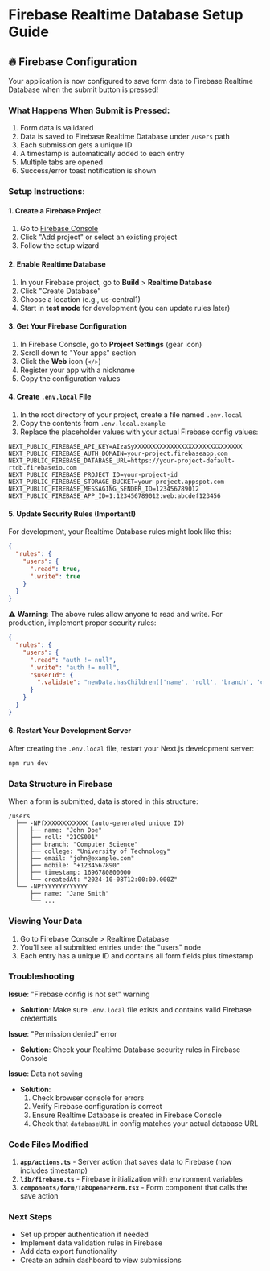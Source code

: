 # Firebase Realtime Database Setup Guide

## 🔥 Firebase Configuration

Your application is now configured to save form data to Firebase Realtime Database when the submit button is pressed!

### What Happens When Submit is Pressed:

1. Form data is validated
2. Data is saved to Firebase Realtime Database under `/users` path
3. Each submission gets a unique ID
4. A timestamp is automatically added to each entry
5. Multiple tabs are opened
6. Success/error toast notification is shown

### Setup Instructions:

#### 1. Create a Firebase Project

1. Go to [Firebase Console](https://console.firebase.google.com/)
2. Click "Add project" or select an existing project
3. Follow the setup wizard

#### 2. Enable Realtime Database

1. In your Firebase project, go to **Build** > **Realtime Database**
2. Click "Create Database"
3. Choose a location (e.g., us-central1)
4. Start in **test mode** for development (you can update rules later)

#### 3. Get Your Firebase Configuration

1. In Firebase Console, go to **Project Settings** (gear icon)
2. Scroll down to "Your apps" section
3. Click the **Web** icon (`</>`)
4. Register your app with a nickname
5. Copy the configuration values

#### 4. Create `.env.local` File

1. In the root directory of your project, create a file named `.env.local`
2. Copy the contents from `.env.local.example`
3. Replace the placeholder values with your actual Firebase config values:

```env
NEXT_PUBLIC_FIREBASE_API_KEY=AIzaSyXXXXXXXXXXXXXXXXXXXXXXXXXXXXXX
NEXT_PUBLIC_FIREBASE_AUTH_DOMAIN=your-project.firebaseapp.com
NEXT_PUBLIC_FIREBASE_DATABASE_URL=https://your-project-default-rtdb.firebaseio.com
NEXT_PUBLIC_FIREBASE_PROJECT_ID=your-project-id
NEXT_PUBLIC_FIREBASE_STORAGE_BUCKET=your-project.appspot.com
NEXT_PUBLIC_FIREBASE_MESSAGING_SENDER_ID=123456789012
NEXT_PUBLIC_FIREBASE_APP_ID=1:123456789012:web:abcdef123456
```

#### 5. Update Security Rules (Important!)

For development, your Realtime Database rules might look like this:

```json
{
  "rules": {
    "users": {
      ".read": true,
      ".write": true
    }
  }
}
```

⚠️ **Warning**: The above rules allow anyone to read and write. For production, implement proper security rules:

```json
{
  "rules": {
    "users": {
      ".read": "auth != null",
      ".write": "auth != null",
      "$userId": {
        ".validate": "newData.hasChildren(['name', 'roll', 'branch', 'college', 'email', 'mobile', 'timestamp'])"
      }
    }
  }
}
```

#### 6. Restart Your Development Server

After creating the `.env.local` file, restart your Next.js development server:

```bash
npm run dev
```

### Data Structure in Firebase

When a form is submitted, data is stored in this structure:

```
/users
  ├── -NPfXXXXXXXXXXXX (auto-generated unique ID)
  │   ├── name: "John Doe"
  │   ├── roll: "21CS001"
  │   ├── branch: "Computer Science"
  │   ├── college: "University of Technology"
  │   ├── email: "john@example.com"
  │   ├── mobile: "+1234567890"
  │   ├── timestamp: 1696780800000
  │   └── createdAt: "2024-10-08T12:00:00.000Z"
  └── -NPfYYYYYYYYYYYY
      ├── name: "Jane Smith"
      └── ...
```

### Viewing Your Data

1. Go to Firebase Console > Realtime Database
2. You'll see all submitted entries under the "users" node
3. Each entry has a unique ID and contains all form fields plus timestamp

### Troubleshooting

**Issue**: "Firebase config is not set" warning
- **Solution**: Make sure `.env.local` file exists and contains valid Firebase credentials

**Issue**: "Permission denied" error
- **Solution**: Check your Realtime Database security rules in Firebase Console

**Issue**: Data not saving
- **Solution**: 
  1. Check browser console for errors
  2. Verify Firebase configuration is correct
  3. Ensure Realtime Database is created in Firebase Console
  4. Check that `databaseURL` in config matches your actual database URL

### Code Files Modified

1. **`app/actions.ts`** - Server action that saves data to Firebase (now includes timestamp)
2. **`lib/firebase.ts`** - Firebase initialization with environment variables
3. **`components/form/TabOpenerForm.tsx`** - Form component that calls the save action

### Next Steps

- Set up proper authentication if needed
- Implement data validation rules in Firebase
- Add data export functionality
- Create an admin dashboard to view submissions
